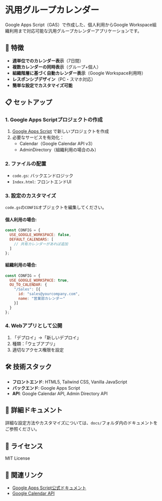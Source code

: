 # 汎用グループカレンダー

Google Apps Script（GAS）で作成した、個人利用からGoogle Workspace組織利用まで対応可能な汎用グループカレンダーアプリケーションです。

## 🎯 特徴

- **週単位でのカレンダー表示**（7日間）
- **複数カレンダーの同時表示**（グループ+個人）
- **組織階層に基づく自動カレンダー表示**（Google Workspace利用時）
- **レスポンシブデザイン**（PC・スマホ対応）
- **簡単な設定でカスタマイズ可能**

## 📋 セットアップ

### 1. Google Apps Scriptプロジェクトの作成
1. [Google Apps Script](https://script.google.com/) で新しいプロジェクトを作成
2. 必要なサービスを有効化：
   - Calendar（Google Calendar API v3）
   - AdminDirectory（組織利用の場合のみ）

### 2. ファイルの配置
- `code.gs`: バックエンドロジック
- `Index.html`: フロントエンドUI

### 3. 設定のカスタマイズ
`code.gs`の`CONFIG`オブジェクトを編集してください。

#### 個人利用の場合:
```javascript
const CONFIG = {
  USE_GOOGLE_WORKSPACE: false,
  DEFAULT_CALENDARS: [
    // 共有カレンダーがあれば追加
  ]
};
```

#### 組織利用の場合:
```javascript
const CONFIG = {
  USE_GOOGLE_WORKSPACE: true,
  OU_TO_CALENDAR: {
    "/Sales": [{
      id: "sales@yourcompany.com",
      name: "営業部カレンダー"
    }]
  }
};
```

### 4. Webアプリとして公開
1. 「デプロイ」→「新しいデプロイ」
2. 種類：「ウェブアプリ」
3. 適切なアクセス権限を設定

## 🛠️ 技術スタック

- **フロントエンド**: HTML5, Tailwind CSS, Vanilla JavaScript
- **バックエンド**: Google Apps Script
- **API**: Google Calendar API, Admin Directory API

## 📖 詳細ドキュメント

詳細な設定方法やカスタマイズについては、`docs/`フォルダ内のドキュメントをご参照ください。

## 📄 ライセンス

MIT License

## 🔗 関連リンク

- [Google Apps Script公式ドキュメント](https://developers.google.com/apps-script)
- [Google Calendar API](https://developers.google.com/calendar/api)
